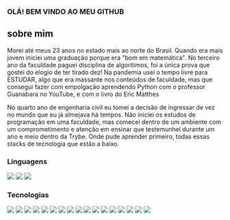 ### OLÁ! BEM VINDO AO MEU GITHUB


## sobre mim
Morei até meus 23 anos no estado mais ao norte do Brasil. Quando era mais jovem iniciei uma graduação porque era "bom em matemática". No terceiro ano da faculdade paguei disciplina de algorítimos, foi a única prova que gostei do elogio de ter tirado dez! Na pandemia usei o tempo livre para ESTUDAR, algo que era massante nos conteúdos de faculdade, mas que consegui fazer com empolgação aprendendo Python com o professor Guanabara no YouTube, e com o livro do Eric Matthes

No quarto ano de engenharia civil eu tomei a decisão de ingressar de vez no mundo que eu já almejava há tempos. Não iniciei os estudos de programação em uma faculdade, mas comecei dentro de um ambiente com um comprometimento e atenção em ensinar que testemunhei durante um ano e meio dentro da Trybe. Onde pude aprender primeiro, todas essas stacks de tecnologia que estão a baixo.

### Linguagens    
<img src="https://img.shields.io/badge/JavaScript-323330?style=for-the-badge&logo=javascript&"  logoColor=F7DF1E href="javascript">
<img src="https://img.shields.io/badge/TypeScript-007ACC?style=for-the-badge&logo=typescript&"  logoColor=white href="typescript">
<img src="https://img.shields.io/badge/Python-FFD43B?style=for-the-badge&logo=python&"  logoColor=blue href="python">

### Tecnologias
<img src="https://img.shields.io/badge/HTML5-E34F26?style=for-the-badge&logo=html5&"  logoColor=white href="html5">
<img src="https://img.shields.io/badge/CSS3-1572B6?style=for-the-badge&logo=css3&logoColor=white"   href="css3">
<img src="https://img.shields.io/badge/Jest-C21325?style=for-the-badge&logo=jest&logoColor=white"   href="jest"> 
<img src="https://img.shields.io/badge/Mocha-8D6748?style=for-the-badge&logo=Mocha&"  logoColor=white href="Mocha">
<img src="https://img.shields.io/badge/chai-A30701?style=for-the-badge&logo=chai&logoColor=white"   href="chai">
<img src="https://img.shields.io/badge/React-20232A?style=for-the-badge&logo=react&"  logoColor=61DAFB href="react">
<img src="https://img.shields.io/badge/React_Router-CA4245?style=for-the-badge&" logo=react-router logoColor=white href="react-router">
<img src="https://img.shields.io/badge/Redux-593D88?style=for-the-badge&logo=redux&"  logoColor=white href="redux"> 
<img src="https://img.shields.io/badge/Docker-2CA5E0?style=for-the-badge&logo=docker&"  logoColor=white href="docker">
<img src="https://img.shields.io/badge/MySQL-005C84?style=for-the-badge&logo=mysql&"  logoColor=white href="mysql">
<img src="https://img.shields.io/badge/Node%20js-339933?style=for-the-badge&logo=nodedotjs&"  logoColor=white href="nodedotjs">
<img src="https://img.shields.io/badge/Sequelize-52B0E7?style=for-the-badge&logo=Sequelize&"  logoColor=white href="Sequelize">
<img src="https://img.shields.io/badge/JWT-000000?style=for-the-badge&logo=JSON%20web%20tokens&"  logoColor=white href="JSON"> 
<img src="https://img.shields.io/badge/Selenium-43B02A?style=for-the-badge&logo=Selenium&"  logoColor=white href="Selenium">
<img src="https://img.shields.io/badge/Flask-000000?style=for-the-badge&logo=flask&"  logoColor=white href="flask">
<img src="https://img.shields.io/badge/Django-092E20?style=for-the-badge&logo=django&"  logoColor=green href="django">
<img src="https://img.shields.io/badge/django%20rest-ff1709?style=for-the-badge&logo=django&"  logoColor=white href="django">
